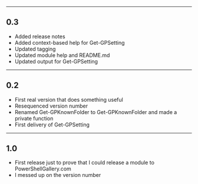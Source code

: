 ---------
0.3
---------
* Added release notes
* Added context-based help for Get-GPSetting
* Updated tagging
* Updated module help and README.md
* Updated output for Get-GPSetting

---------
0.2
---------
* First real version that does something useful
* Resequenced version number
* Renamed Get-GPKnownFolder to Get-GPKnownFolder and made a private function
* First delivery of Get-GPSetting

---------
1.0
---------
* First release just to prove that I could release a module to PowerShellGallery.com
* I messed up on the version number